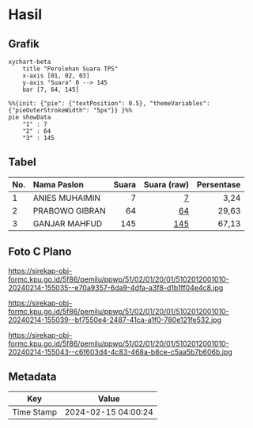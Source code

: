 # Hasil

## Grafik

```mermaid
xychart-beta
    title "Perolehan Suara TPS"
    x-axis [01, 02, 03]
    y-axis "Suara" 0 --> 145
    bar [7, 64, 145]
```

```mermaid
%%{init: {"pie": {"textPosition": 0.5}, "themeVariables": {"pieOuterStrokeWidth": "5px"}} }%%
pie showData
    "1" : 7
    "2" : 64
    "3" : 145
```

## Tabel

| No. | Nama Paslon    | Suara | Suara (raw) | Persentase |
|:--- |:-------------- | -----:| -----------:| ----------:|
| 1   | ANIES MUHAIMIN | 7     | [7][p-1]    | 3,24       |
| 2   | PRABOWO GIBRAN | 64    | [64][p-2]   | 29,63      |
| 3   | GANJAR MAHFUD  | 145   | [145][p-3]  | 67,13      |


[p-1]: https://github.com/gigit-pemilu/pemilu-2024-51-bali/blob/main/pilpres/hitung-suara/sub/51-bali/sub/02-tabanan/sub/01-selemadeg/sub/2001-bajera/sub/010-tps/sub/paslon-1.txt
[p-2]: https://github.com/gigit-pemilu/pemilu-2024-51-bali/blob/main/pilpres/hitung-suara/sub/51-bali/sub/02-tabanan/sub/01-selemadeg/sub/2001-bajera/sub/010-tps/sub/paslon-2.txt
[p-3]: https://github.com/gigit-pemilu/pemilu-2024-51-bali/blob/main/pilpres/hitung-suara/sub/51-bali/sub/02-tabanan/sub/01-selemadeg/sub/2001-bajera/sub/010-tps/sub/paslon-3.txt

## Foto C Plano

https://sirekap-obj-formc.kpu.go.id/5f86/pemilu/ppwp/51/02/01/20/01/5102012001010-20240214-155035--e70a9357-6da9-4dfa-a3f8-d1b1ff04e4c8.jpg

https://sirekap-obj-formc.kpu.go.id/5f86/pemilu/ppwp/51/02/01/20/01/5102012001010-20240214-155039--bf7550e4-2487-41ca-a1f0-780e121fe532.jpg

https://sirekap-obj-formc.kpu.go.id/5f86/pemilu/ppwp/51/02/01/20/01/5102012001010-20240214-155043--c6f603d4-4c83-468a-b8ce-c5aa5b7b606b.jpg


## Metadata

| Key        | Value               |
| ---------- | ------------------- |
| Time Stamp | 2024-02-15 04:00:24 |



